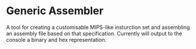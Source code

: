# Generic Assembler
A tool for creating a customisable MIPS-like insturction set and assembling an assembly file based on that specification.
Currently will output to the console a binary and hex representation.
